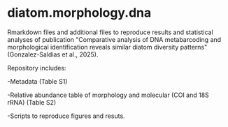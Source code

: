 # diatom.morphology.dna

Rmarkdown files and additional files to reproduce results and statistical analyses of publication "Comparative analysis of DNA metabarcoding and morphological identification reveals similar diatom diversity patterns" (Gonzalez-Saldias et al., 2025).

Repository includes:

-Metadata (Table S1)

-Relative abundance table of morphology and molecular (COI and 18S rRNA) (Table S2)

-Scripts to reproduce figures and resuts.
